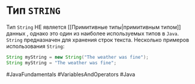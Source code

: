 # Тип `STRING`
Тип `String` НЕ является [[Примитивные типы|примитивным типом]] данных , однако это один из наиболее используемых типов в `Java`. `String` предназначен для хранения строк текста. Несколько примеров использования `String`:

```java
String myString = new String("The weather was fine");
String myString = "The weather was fine";
```

#JavaFundamentals 
#VariablesAndOperators 
#Java
